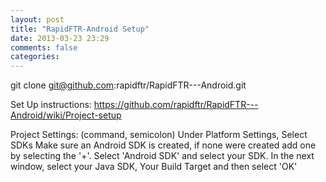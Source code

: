 ```yaml
---
layout: post
title: "RapidFTR-Android Setup"
date: 2013-03-23 23:29
comments: false
categories: 
---
```


git clone git@github.com:rapidftr/RapidFTR---Android.git

Set Up instructions: 
https://github.com/rapidftr/RapidFTR---Android/wiki/Project-setup

Project Settings: (command, semicolon)
Under Platform Settings, Select SDKs
Make sure an Android SDK is created, if none were created add one by selecting the '+'.
Select 'Android SDK' and select your SDK.
In the next window, select your Java SDK, Your Build Target and then select 'OK'


